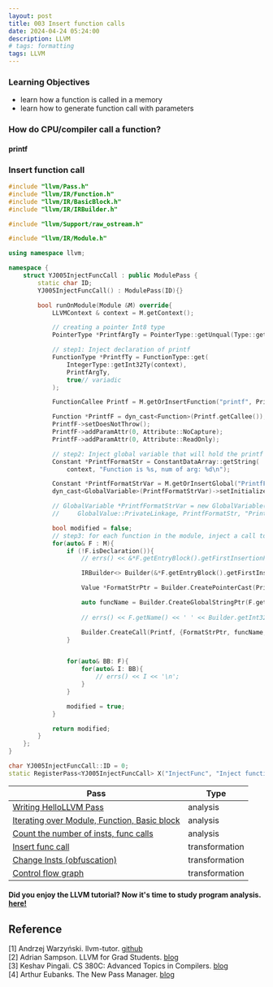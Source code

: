 ```yaml
---
layout: post
title: 003 Insert function calls
date: 2024-04-24 05:24:00
description: LLVM
# tags: formatting
tags: LLVM
---
```

<!-- 0XX: LLVM Compiler optimization
1XX: Program analysis
2XX: Deep Neural Network -->

### Learning Objectives
- learn how a function is called in a memory
- learn how to generate function call with parameters



### How do CPU/compiler call a function?
#### printf


### Insert function call

```cpp
#include "llvm/Pass.h"
#include "llvm/IR/Function.h"
#include "llvm/IR/BasicBlock.h"
#include "llvm/IR/IRBuilder.h"

#include "llvm/Support/raw_ostream.h"

#include "llvm/IR/Module.h"

using namespace llvm;

namespace {
    struct YJ005InjectFuncCall : public ModulePass {
        static char ID;
        YJ005InjectFuncCall() : ModulePass(ID){}

        bool runOnModule(Module &M) override{
            LLVMContext & context = M.getContext();

            // creating a pointer Int8 type
            PointerType *PrintfArgTy = PointerType::getUnqual(Type::getInt8Ty(context));

            // step1: Inject declaration of printf
            FunctionType *PrintfTy = FunctionType::get(
                IntegerType::getInt32Ty(context),
                PrintfArgTy,
                true// variadic
            );

            FunctionCallee Printf = M.getOrInsertFunction("printf", PrintfTy);

            Function *PrintfF = dyn_cast<Function>(Printf.getCallee());
            PrintfF->setDoesNotThrow();
            PrintfF->addParamAttr(0, Attribute::NoCapture);
            PrintfF->addParamAttr(0, Attribute::ReadOnly);

            // step2: Inject global variable that will hold the printf format string
            Constant *PrintfFormatStr = ConstantDataArray::getString(
                context, "Function is %s, num of arg: %d\n");

            Constant *PrintfFormatStrVar = M.getOrInsertGlobal("PrintfFormatStr", PrintfFormatStr->getType());
            dyn_cast<GlobalVariable>(PrintfFormatStrVar)->setInitializer(PrintfFormatStr);

            // GlobalVariable *PrintfFormatStrVar = new GlobalVariable(M, PrintfFormatStr->getType(), true, // isConstant
            //     GlobalValue::PrivateLinkage, PrintfFormatStr, "PrintfFormatStr");

            bool modified = false;
            // step3: for each function in the module, inject a call to printf
            for(auto& F : M){
                if (!F.isDeclaration()){
                    // errs() << &*F.getEntryBlock().getFirstInsertionPt();

                    IRBuilder<> Builder(&*F.getEntryBlock().getFirstInsertionPt());

                    Value *FormatStrPtr = Builder.CreatePointerCast(PrintfFormatStrVar, PrintfArgTy, "formatStr");

                    auto funcName = Builder.CreateGlobalStringPtr(F.getName());
                    
                    // errs() << F.getName() << ' ' << Builder.getInt32(F.arg_size()) << " " << F.arg_size() << '\n';

                    Builder.CreateCall(Printf, {FormatStrPtr, funcName, Builder.getInt32(F.arg_size())});
                }


                for(auto& BB: F){
                    for(auto& I: BB){
                        // errs() << I << '\n';
                    }
                }

                modified = true;
            }

            return modified;
        }
    };
}

char YJ005InjectFuncCall::ID = 0;
static RegisterPass<YJ005InjectFuncCall> X("InjectFunc", "Inject function call", false, true);

```





|Pass|Type|
|---|---|
|[Writing HelloLLVM Pass](../000-Begining_LLVM(KOR))|analysis|
|[Iterating over Module, Function, Basic block](../Iterating_over_Module_Function_BasicBlock)|analysis|
|[Count the number of insts, func calls](../002-Count_insts_calls)| analysis|
|[Insert func call](../003-Insert_func_call)|transformation|
|[Change Insts (obfuscation)](../004-Change_Insts_(obfuscation))|transformation|
|[Control flow graph](../005-Traverse_CFG)|transformation|

#### Did you enjoy the LLVM tutorial? Now it's time to study **program analysis**. [here!](./2024-03-14-101-Program_analysis_with_LLVM%20copy.md)

## Reference
[1] Andrzej Warzyński. llvm-tutor. [github](https://github.com/banach-space/llvm-tutor)\
[2] Adrian Sampson. LLVM for Grad Students. [blog](https://www.cs.cornell.edu/~asampson/blog/llvm.html)\
[3] Keshav Pingali. CS 380C: Advanced Topics in Compilers. [blog](https://www.cs.utexas.edu/~pingali/CS380C/2020/assignments/assignment4/index.html)\
[4] Arthur Eubanks. The New Pass Manager. [blog](https://blog.llvm.org/posts/2021-03-26-the-new-pass-manager)
